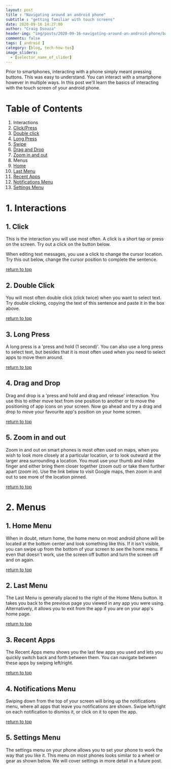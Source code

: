 ```yaml
---
layout: post
title : "Navigating around an android phone"
subtitle : "getting familiar with touch screens"
date: 2020-09-16 14:27:00
author: "Craig Dsouza"
header-img: "img/posts/2020-09-16-navigating-around-an-android-phone/banner.png"
comments: false
tags: [ android ]
category: [blog, tech-how-tos]
image_sliders:
  - [selector_name_of_slider]
---
```


Prior to smartphones, interacting with a phone simply meant pressing buttons. This was easy to understand.
You can interact with a smartphone however in multiple ways. In this post we'll learn the basics of interacting with the touch screen of your android phone.

Table of Contents
=================
1. Interactions
  1. [Click/Press](##1-click)
  2. [Double click](##2-double-click)
  3. [Long Press](##3-long-press)
  4. [Swipe](##4-swipe)
  5. [Drag and Drop](##5-drag-and-drop)
  6. [Zoom in and out](##6-zoom-in-and-out)
2. Menus
  1. [Home](##1-home-menu)
  2. [Last Menu](##2-last-menu)
  3. [Recent Apps](##3-recent-apps)
  4. [Notifications Menu](##4-notifications-menu)
  5. [Settings Menu](##5-settings-menu)

# 1. Interactions

## 1. Click
This is the interaction you will use most often. A click is a short tap or press on the screen. Try out a click on the button below.

When editing text messages, you use a click to change the cursor location. Try this out below, change the cursor position to complete the sentence.

[return to top](#table-of-contents)

## 2. Double Click
You will most often double click (click twice) when you want to select text. Try double clicking, copying the text of this sentence and paste it in the box above.

[return to top](#table-of-contents)

## 3. Long Press
A long press is a 'press and hold (1 second)'. You can also use a long press to select text, but besides that it is most often used when you need to select apps to move them around.

[return to top](#table-of-contents)

## 4. Drag and Drop
Drag and drop is a 'press and hold and drag and release' interaction. You use this to either move text from one position to another or to move the positioning of app icons on your screen. Now go ahead and try a drag and drop to move your favourite app's position on your home screen.

[return to top](#table-of-contents)

## 5. Zoom in and out
Zoom in and out on smart phones is most often used on maps, when you wish to look more closely at a particular location, or to look outward at the larger area surrounding a location. You must use your thumb and index finger and either bring them closer together (zoom out) or take them further apart (zoom in). Use the link below to visit Google maps, then zoom in and out to see more of the location pinned.

[return to top](#table-of-contents)

# 2. Menus

## 1. Home Menu
When in doubt, return home, the home menu on most android phone will be located at the bottom center and look something like this. If it isn't visible, you can swipe up from the bottom of your screen to see the home menu. If even that doesn't work, use the screen off button and turn the screen off and on again.

[return to top](#table-of-contents)

## 2. Last Menu
The Last Menu is generally placed to the right of the Home Menu button. It takes you back to the previous page you viewed in any app you were using. Alternatively, it allows you to exit from the app if you are on your app's home page.

[return to top](#table-of-contents)

## 3. Recent Apps
The Recent Apps menu shows you the last few apps you used and lets you quickly switch back and forth between them. You can navigate between these apps by swiping left/right.

[return to top](#table-of-contents)

## 4. Notifications Menu
Swiping down from the top of your screen will bring up the notifications menu, where all apps that leave you notifications are shown. Swipe left/right on each notification to dismiss it, or click on it to open the app.

[return to top](#table-of-contents)

## 5. Settings Menu
The settings menu on your phone allows you to set your phone to work the way that you like it. This menu on most phones looks similar to a wheel or gear as shown below. We will cover settings in more detail in a future post.